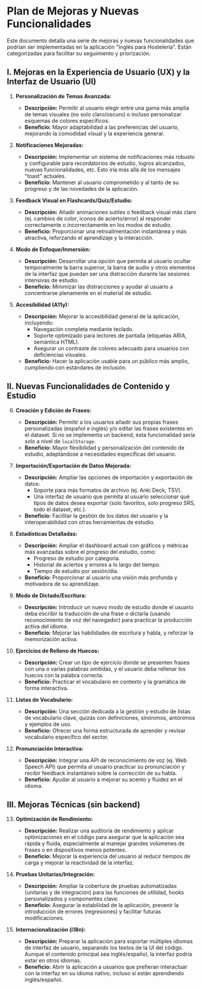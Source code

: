 # Plan de Mejoras y Nuevas Funcionalidades

Este documento detalla una serie de mejoras y nuevas funcionalidades que podrían ser implementadas en la aplicación "Inglés para Hostelería". Están categorizadas para facilitar su seguimiento y priorización.

## I. Mejoras en la Experiencia de Usuario (UX) y la Interfaz de Usuario (UI)

1.  **Personalización de Temas Avanzada:**
    *   **Descripción:** Permitir al usuario elegir entre una gama más amplia de temas visuales (no solo claro/oscuro) o incluso personalizar esquemas de colores específicos.
    *   **Beneficio:** Mayor adaptabilidad a las preferencias del usuario, mejorando la comodidad visual y la experiencia general.

2.  **Notificaciones Mejoradas:**
    *   **Descripción:** Implementar un sistema de notificaciones más robusto y configurable para recordatorios de estudio, logros alcanzados, nuevas funcionalidades, etc. Esto iría más allá de los mensajes "toast" actuales.
    *   **Beneficio:** Mantener al usuario comprometido y al tanto de su progreso y de las novedades de la aplicación.

3.  **Feedback Visual en Flashcards/Quiz/Estudio:**
    *   **Descripción:** Añadir animaciones sutiles o feedback visual más claro (ej. cambios de color, iconos de acierto/error) al responder correctamente o incorrectamente en los modos de estudio.
    *   **Beneficio:** Proporcionar una retroalimentación instantánea y más atractiva, reforzando el aprendizaje y la interacción.

4.  **Modo de Enfoque/Inmersión:**
    *   **Descripción:** Desarrollar una opción que permita al usuario ocultar temporalmente la barra superior, la barra de audio y otros elementos de la interfaz que puedan ser una distracción durante las sesiones intensivas de estudio.
    *   **Beneficio:** Minimizar las distracciones y ayudar al usuario a concentrarse plenamente en el material de estudio.

5.  **Accesibilidad (A11y):**
    *   **Descripción:** Mejorar la accesibilidad general de la aplicación, incluyendo:
        *   Navegación completa mediante teclado.
        *   Soporte optimizado para lectores de pantalla (etiquetas ARIA, semántica HTML).
        *   Asegurar un contraste de colores adecuado para usuarios con deficiencias visuales.
    *   **Beneficio:** Hacer la aplicación usable para un público más amplio, cumpliendo con estándares de inclusión.

## II. Nuevas Funcionalidades de Contenido y Estudio

6.  **Creación y Edición de Frases:**
    *   **Descripción:** Permitir a los usuarios añadir sus propias frases personalizadas (español e inglés) y/o editar las frases existentes en el dataset. Si no se implementa un backend, esta funcionalidad sería solo a nivel de `localStorage`.
    *   **Beneficio:** Mayor flexibilidad y personalización del contenido de estudio, adaptándose a necesidades específicas del usuario.

7.  **Importación/Exportación de Datos Mejorada:**
    *   **Descripción:** Ampliar las opciones de importación y exportación de datos:
        *   Soporte para más formatos de archivo (ej. Anki Deck, TSV).
        *   Una interfaz de usuario que permita al usuario seleccionar qué tipos de datos desea exportar (solo favoritos, solo progreso SRS, todo el dataset, etc.).
    *   **Beneficio:** Facilitar la gestión de los datos del usuario y la interoperabilidad con otras herramientas de estudio.

8.  **Estadísticas Detalladas:**
    *   **Descripción:** Ampliar el dashboard actual con gráficos y métricas más avanzadas sobre el progreso del estudio, como:
        *   Progreso de estudio por categoría.
        *   Historial de aciertos y errores a lo largo del tiempo.
        *   Tiempo de estudio por sesión/día.
    *   **Beneficio:** Proporcionar al usuario una visión más profunda y motivadora de su aprendizaje.

9.  **Modo de Dictado/Escritura:**
    *   **Descripción:** Introducir un nuevo modo de estudio donde el usuario deba escribir la traducción de una frase o dictarla (usando reconocimiento de voz del navegador) para practicar la producción activa del idioma.
    *   **Beneficio:** Mejorar las habilidades de escritura y habla, y reforzar la memorización activa.

10. **Ejercicios de Relleno de Huecos:**
    *   **Descripción:** Crear un tipo de ejercicio donde se presenten frases con una o varias palabras omitidas, y el usuario deba rellenar los huecos con la palabra correcta.
    *   **Beneficio:** Practicar el vocabulario en contexto y la gramática de forma interactiva.

11. **Listas de Vocabulario:**
    *   **Descripción:** Una sección dedicada a la gestión y estudio de listas de vocabulario clave, quizás con definiciones, sinónimos, antónimos y ejemplos de uso.
    *   **Beneficio:** Ofrecer una forma estructurada de aprender y revisar vocabulario específico del sector.

12. **Pronunciación Interactiva:**
    *   **Descripción:** Integrar una API de reconocimiento de voz (ej. Web Speech API) que permita al usuario practicar su pronunciación y recibir feedback instantáneo sobre la corrección de su habla.
    *   **Beneficio:** Ayudar al usuario a mejorar su acento y fluidez en el idioma.

## III. Mejoras Técnicas (sin backend)

13. **Optimización de Rendimiento:**
    *   **Descripción:** Realizar una auditoría de rendimiento y aplicar optimizaciones en el código para asegurar que la aplicación sea rápida y fluida, especialmente al manejar grandes volúmenes de frases o en dispositivos menos potentes.
    *   **Beneficio:** Mejorar la experiencia del usuario al reducir tiempos de carga y mejorar la reactividad de la interfaz.

14. **Pruebas Unitarias/Integración:**
    *   **Descripción:** Ampliar la cobertura de pruebas automatizadas (unitarias y de integración) para las funciones de utilidad, hooks personalizados y componentes clave.
    *   **Beneficio:** Asegurar la estabilidad de la aplicación, prevenir la introducción de errores (regresiones) y facilitar futuras modificaciones.

15. **Internacionalización (i18n):**
    *   **Descripción:** Preparar la aplicación para soportar múltiples idiomas de interfaz de usuario, separando los textos de la UI del código. Aunque el contenido principal sea inglés/español, la interfaz podría estar en otros idiomas.
    *   **Beneficio:** Abrir la aplicación a usuarios que prefieran interactuar con la interfaz en su idioma nativo, incluso si están aprendiendo inglés/español.
